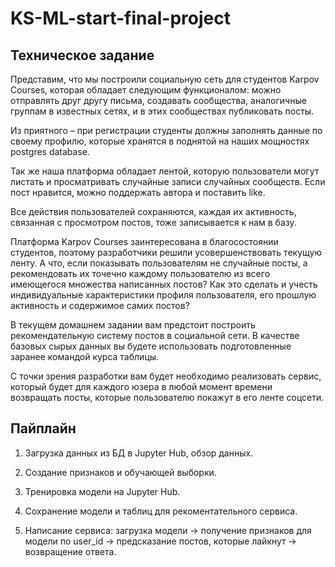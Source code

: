 # KS-ML-start-final-project

## Техническое задание
Представим, что мы построили социальную сеть для студентов Karpov Courses, которая обладает следующим функционалом: можно отправлять друг другу письма, создавать сообщества, аналогичные группам в известных сетях, и в этих сообществах публиковать посты.

Из приятного – при регистрации студенты должны заполнять данные по своему профилю, которые хранятся в поднятой на наших мощностях postgres database.

Так же наша платформа обладает лентой, которую пользователи могут листать и просматривать случайные записи случайных сообществ. Если пост нравится, можно поддержать автора и поставить like.

Все действия пользователей сохраняются, каждая их активность, связанная с просмотром постов, тоже записывается к нам в базу.

Платформа Karpov Courses заинтересована в благосостоянии студентов, поэтому разработчики решили усовершенствовать текущую ленту. А что, если показывать пользователям не случайные посты, а рекомендовать их точечно каждому пользователю из всего имеющегося множества написанных постов? Как это сделать и учесть индивидуальные характеристики профиля пользователя, его прошлую активность и содержимое самих постов?

В текущем домашнем задании вам предстоит построить рекомендательную систему постов в социальной сети. В качестве базовых сырых данных вы будете использовать подготовленные заранее командой курса таблицы.

С точки зрения разработки вам будет необходимо реализовать сервис, который будет для каждого юзера в любой момент времени возвращать посты, которые пользователю покажут в его ленте соцсети.

## Пайплайн
1. Загрузка данных из БД в Jupyter Hub, обзор данных.

2. Создание признаков и обучающей выборки.

3. Тренировка модели на Jupyter Hub.

4. Сохранение модели и таблиц для рекоментательного сервиса.

5. Написание сервиса: загрузка модели -> получение признаков для модели по user_id -> предсказание постов, которые лайкнут -> возвращение ответа.
